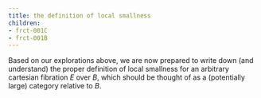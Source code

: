 ```yaml
---
title: the definition of local smallness
children:
- frct-001C
- frct-001B
---
```


Based on our explorations above, we are now prepared to write down (and
understand) the proper definition of local smallness for an arbitrary cartesian fibration $E$ over $B$, which should be thought of as a (potentially large) category relative to $B$.
